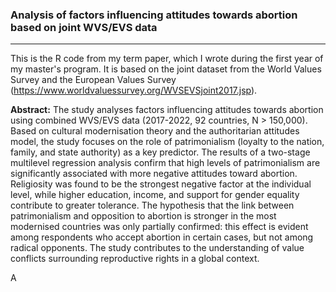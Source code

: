 ### Analysis of factors influencing attitudes towards abortion based on joint WVS/EVS data
----

This is the R code from my term paper, which I wrote during the first year of my master's program. It is based on the joint dataset from the World Values Survey and the European Values Survey (https://www.worldvaluessurvey.org/WVSEVSjoint2017.jsp).

**Abstract:** The study analyses factors influencing attitudes towards abortion using combined
WVS/EVS data (2017-2022, 92 countries, N > 150,000). Based on cultural modernisation theory
and the authoritarian attitudes model, the study focuses on the role of patrimonialism (loyalty to
the nation, family, and state authority) as a key predictor. The results of a two-stage multilevel
regression analysis confirm that high levels of patrimonialism are significantly associated with
more negative attitudes toward abortion. Religiosity was found to be the strongest negative factor
at the individual level, while higher education, income, and support for gender equality
contribute to greater tolerance. The hypothesis that the link between patrimonialism and
opposition to abortion is stronger in the most modernised countries was only partially confirmed:
this effect is evident among respondents who accept abortion in certain cases, but not among
radical opponents. The study contributes to the understanding of value conflicts surrounding
reproductive rights in a global context.

A
